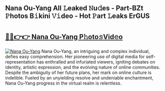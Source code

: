 ## Nana Ou-Yang All 𝙻eaked 𝙽u𝚍es - Part-BZt 𝙿hotos B𝚒kini 𝚅𝚒deo - Hot 𝙿art 𝙻eaks ErGUS

# <h2><a href="http://ld13b2.urlbe.top/?page=Nana+Ou-Yang">🔗🔗👉👉 Nana Ou-Yang P𝚑oto𝚜Vid𝚎o</a></h2>

[![Nana Ou-Yang](https://i.imgur.com/eBuTRDB.gif)](http://ld13b2.urlbe.top/?page=Nana+Ou-Yang)
Nana Ou-Yang, an intriguing and complex individual, defies easy comprehension. Her pioneering use of digital media for self-representation has enthralled and infuriated viewers, igniting debates on identity, artistic expression, and the evolving nature of online communities. Despite the ambiguity of her future plans, her mark on online culture is indelible. Fueled by an unyielding resolve and undeniable enchantment, Nana Ou-Yang progress in the virtual realm is relentless.
